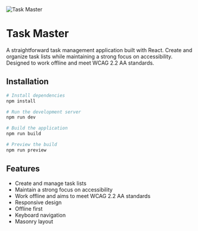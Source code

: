 <img src="https://taskmaster.eremannisto.com/banner.png" alt="Task Master" />

# Task Master
A straightforward task management application built with React. Create and organize task lists while maintaining a strong focus on accessibility. Designed to work offline and meet WCAG 2.2 AA standards.

## Installation
```bash
# Install dependencies
npm install

# Run the development server
npm run dev

# Build the application
npm run build

# Preview the build
npm run preview
```

## Features
- Create and manage task lists
- Maintain a strong focus on accessibility
- Work offline and aims to meet WCAG 2.2 AA standards
- Responsive design
- Offline first
- Keyboard navigation
- Masonry layout